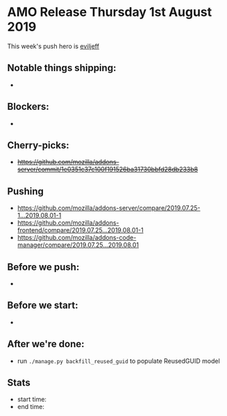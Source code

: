 # AMO Release Thursday 1st August 2019

This week's push hero is [eviljeff](https://github.com/eviljeff)

## Notable things shipping:

*

## Blockers:

*

## Cherry-picks:

* ~~https://github.com/mozilla/addons-server/commit/1e0351c37c100f191526ba31730bbfd28db233b8~~

## Pushing

- https://github.com/mozilla/addons-server/compare/2019.07.25-1...2019.08.01-1
- https://github.com/mozilla/addons-frontend/compare/2019.07.25...2019.08.01-1
- https://github.com/mozilla/addons-code-manager/compare/2019.07.25...2019.08.01

## Before we push:

* 

## Before we start:

*

## After we're done:

* run `./manage.py backfill_reused_guid` to populate ReusedGUID model

## Stats

- start time:
- end time:
